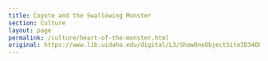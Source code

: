 ```yaml
---
title: Coyote and the Swallowing Monster
section: Culture
layout: page
permalink: /culture/heart-of-the-monster.html
original: https://www.lib.uidaho.edu/digital/L3/ShowOneObjectSiteID34ObjectID91.html
---
```

